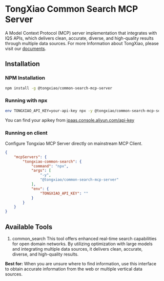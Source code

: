 # TongXiao Common Search MCP Server

A Model Context Protocol (MCP) server implementation that integrates with IQS APIs, which delivers clean, accurate, diverse, and high-quality results through multiple data sources.
For more Information about TongXiao, please visit our [documents](https://help.aliyun.com/product/2837261.html?spm=5176.29875775.0.0.15362064NYv3s0).

## Installation

### NPM Installation
```bash
npm install -g @tongxiao/common-search-mcp-server
```

### Running with npx
```bash
env TONGXIAO_API_KEY=your-api-key npx -y @tongxiao/common-search-mcp-server
```

You can find your apikey from [ipaas.console.aliyun.com/api-key](https://ipaas.console.aliyun.com/api-key)

### Running on client
Configure Tongxiao MCP Server directly on mainstream MCP Client.

```json
{
    "mcpServers": {
        "tongxiao-common-search": {
            "command": "npx",
            "args": [
                "-y",
                "@tongxiao/common-search-mcp-server"
            ],
            "env": {
                "TONGXIAO_API_KEY": ""
            }
        }
    }
}
```

## Available Tools
1. common_search
This tool offers enhanced real-time search capabilities for open domain networks. By utilizing optimization with large models and integrating multiple data sources, it delivers clean, accurate, diverse, and high-quality results.

**Best for:**
When you are unsure where to find information, use this interface to obtain accurate information from the web or multiple vertical data sources.

